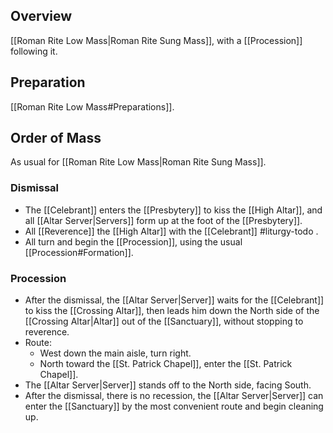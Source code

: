 ## Overview
[[Roman Rite Low Mass|Roman Rite Sung Mass]], with a [[Procession]] following it.

## Preparation
[[Roman Rite Low Mass#Preparations]].

## Order of Mass
As usual for [[Roman Rite Low Mass|Roman Rite Sung Mass]].

### Dismissal
- The [[Celebrant]] enters the [[Presbytery]] to kiss the [[High Altar]], and all [[Altar Server|Servers]] form up at the foot of the [[Presbytery]].
- All [[Reverence]] the [[High Altar]] with the [[Celebrant]] #liturgy-todo .
- All turn and begin the [[Procession]], using the usual [[Procession#Formation]].
### Procession
- After the dismissal, the [[Altar Server|Server]] waits for the [[Celebrant]] to kiss the [[Crossing Altar]], then leads him down the North side of the [[Crossing Altar|Altar]] out of the [[Sanctuary]], without stopping to reverence.
- Route:
	- West down the main aisle, turn right.
	- North toward the [[St. Patrick Chapel]], enter the [[St. Patrick Chapel]].
- The [[Altar Server|Server]] stands off to the North side, facing South.
- After the dismissal, there is no recession, the [[Altar Server|Server]] can enter the [[Sanctuary]] by the most convenient route and begin cleaning up.